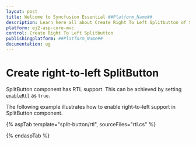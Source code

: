 ```yaml
---
layout: post
title: Welcome to Syncfusion Essential ##Platform_Name##
description: Learn here all about Create Right To Left Splitbutton of Syncfusion Essential ##Platform_Name## widgets based on HTML5 and jQuery.
platform: ej2-asp-core-mvc
control: Create Right To Left Splitbutton
publishingplatform: ##Platform_Name##
documentation: ug
---
```



# Create right-to-left SplitButton

SplitButton component has RTL support. This can be achieved by setting [`enableRtl`](https://help.syncfusion.com/cr/aspnetcore-js2/Syncfusion.EJ2.SplitButtons.SplitButton.html#Syncfusion_EJ2_SplitButtons_SplitButton_EnableRtl) as `true`.

The following example illustrates how to enable right-to-left support in SplitButton component.

{% aspTab template="split-button/rtl", sourceFiles="rtl.cs" %}

{% endaspTab %}
